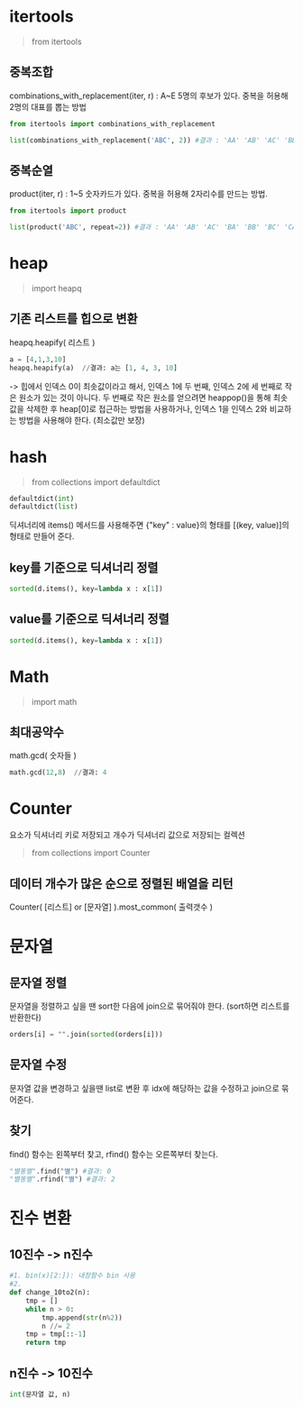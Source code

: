 # itertools
> from itertools

## 중복조합
combinations_with_replacement(iter, r) : A~E 5명의 후보가 있다. 중복을 허용해 2명의 대표를 뽑는 방법
```python
from itertools import combinations_with_replacement

list(combinations_with_replacement('ABC', 2)) #결과 : 'AA' 'AB' 'AC' 'BB' 'BC' 'CC' 
```

## 중복순열
product(iter, r) : 1~5 숫자카드가 있다. 중복을 허용해 2자리수를 만드는 방법.
```python
from itertools import product

list(product('ABC', repeat=2)) #결과 : 'AA' 'AB' 'AC' 'BA' 'BB' 'BC' 'CA' 'CB' 'CC'
```


# heap
> import heapq

## 기존 리스트를 힙으로 변환
heapq.heapify( 리스트 )

```python
a = [4,1,3,10]
heapq.heapify(a)  //결과: a는 [1, 4, 3, 10]
```
-> 힙에서 인덱스 0이 최솟값이라고 해서, 인덱스 1에 두 번째, 인덱스 2에 세 번째로 작은 원소가 있는 것이 아니다.
두 번째로 작은 원소를 얻으려면 heappop()을 통해 최솟값을 삭제한 후 heap[0]로 접근하는 방법을 사용하거나, 인덱스 1을 인덱스 2와 비교하는 방법을 사용해야 한다. (최소값만 보장)


# hash
> from collections import defaultdict </br>
 ```python
defaultdict(int)
defaultdict(list)
```
딕셔너리에 items() 메서드를 사용해주면 {"key" : value}의 형태를 [(key, value)]의 형태로 만들어 준다.
## key를 기준으로 딕셔너리 정렬
```python
sorted(d.items(), key=lambda x : x[1])
```

## value를 기준으로 딕셔너리 정렬
```python
sorted(d.items(), key=lambda x : x[1])
```

# Math
> import math

## 최대공약수
math.gcd( 숫자들 )

```python
math.gcd(12,8)  //결과: 4
```

# Counter
요소가 딕셔너리 키로 저장되고 개수가 딕셔너리 값으로 저장되는 컬렉션
> from collections import Counter

## 데이터 개수가 많은 순으로 정렬된 배열을 리턴
Counter( [리스트] or [문자열] ).most_common( 출력갯수 )

# 문자열
## 문자열 정렬
문자열을 정렬하고 싶을 땐 sort한 다음에 join으로 묶어줘야 한다. (sort하면 리스트를 반환한다)
```python
orders[i] = "".join(sorted(orders[i]))
```

## 문자열 수정
문자열 값을 변경하고 싶을땐 list로 변환 후 idx에 해당하는 값을 수정하고 join으로 묶어준다.

## 찾기
find() 함수는 왼쪽부터 찾고, rfind() 함수는 오른쪽부터 찾는다.
```python
"별똥별".find("별") #결과: 0
"별똥별".rfind("별") #결과: 2
```

# 진수 변환
## 10진수 -> n진수
```python
#1. bin(x)[2:]): 내장함수 bin 사용
#2. 
def change_10to2(n):
    tmp = []
    while n > 0:
        tmp.append(str(n%2))
        n //= 2
    tmp = tmp[::-1]
    return tmp
```

## n진수 -> 10진수
```python
int(문자열 값, n)
```
